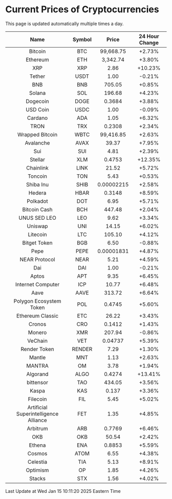 # Current Prices of Cryptocurrencies
This page is updated automatically multiple times a day.

| Name | Symbol | Price | 24 Hour Change |
| :---: |:---:| :---: | :---: |
| Bitcoin | BTC | 99,668.75 | +2.73% |
| Ethereum | ETH | 3,342.74 | +3.80% |
| XRP | XRP | 2.86 | +10.23% |
| Tether | USDT | 1.00 | -0.21% |
| BNB | BNB | 705.05 | +0.85% |
| Solana | SOL | 196.68 | +4.23% |
| Dogecoin | DOGE | 0.3684 | +3.88% |
| USD Coin | USDC | 1.00 | -0.09% |
| Cardano | ADA | 1.05 | +6.32% |
| TRON | TRX | 0.2308 | +2.34% |
| Wrapped Bitcoin | WBTC | 99,416.85 | +2.63% |
| Avalanche | AVAX | 39.37 | +7.95% |
| Sui | SUI | 4.81 | +2.39% |
| Stellar | XLM | 0.4753 | +12.35% |
| Chainlink | LINK | 21.52 | +5.72% |
| Toncoin | TON | 5.43 | +0.53% |
| Shiba Inu | SHIB | 0.00002215 | +2.58% |
| Hedera | HBAR | 0.3148 | +8.59% |
| Polkadot | DOT | 6.95 | +5.71% |
| Bitcoin Cash | BCH | 447.48 | +2.04% |
| UNUS SED LEO | LEO | 9.62 | +3.34% |
| Uniswap | UNI | 14.15 | +6.02% |
| Litecoin | LTC | 105.10 | +4.12% |
| Bitget Token | BGB | 6.50 | -0.88% |
| Pepe | PEPE | 0.00001831 | +4.87% |
| NEAR Protocol | NEAR | 5.21 | +4.59% |
| Dai | DAI | 1.00 | -0.21% |
| Aptos | APT | 9.35 | +6.45% |
| Internet Computer | ICP | 10.77 | +6.48% |
| Aave | AAVE | 313.72 | +6.64% |
| Polygon Ecosystem Token | POL | 0.4745 | +5.60% |
| Ethereum Classic | ETC | 26.22 | +3.43% |
| Cronos | CRO | 0.1412 | +1.43% |
| Monero | XMR | 207.94 | -0.86% |
| VeChain | VET | 0.04737 | +5.39% |
| Render Token | RENDER | 7.29 | +1.30% |
| Mantle | MNT | 1.13 | +2.63% |
| MANTRA | OM | 3.78 | +1.94% |
| Algorand | ALGO | 0.4274 | +13.41% |
| bittensor | TAO | 434.05 | +3.56% |
| Kaspa | KAS | 0.137 | +3.36% |
| Filecoin | FIL | 5.45 | +5.02% |
| Artificial Superintelligence Alliance | FET | 1.35 | +4.85% |
| Arbitrum | ARB | 0.7769 | +6.46% |
| OKB | OKB | 50.54 | +2.42% |
| Ethena | ENA | 0.8853 | +5.59% |
| Cosmos | ATOM | 6.55 | +4.38% |
| Celestia | TIA | 5.13 | +8.91% |
| Optimism | OP | 1.85 | +4.26% |
| Stacks | STX | 1.56 | +4.02% |

Last Update at Wed Jan 15 10:11:20 2025 Eastern Time
